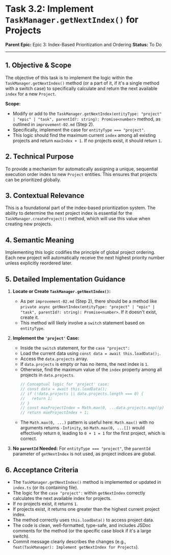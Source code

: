 # Task 3.2: Implement `TaskManager.getNextIndex()` for Projects

**Parent Epic:** Epic 3: Index-Based Prioritization and Ordering
**Status:** To Do

---

## 1. Objective & Scope

The objective of this task is to implement the logic within the `TaskManager.getNextIndex()` method (or a part of it, if it's a single method with a switch case) to specifically calculate and return the next available `index` for a new `Project`.

**Scope:**

- Modify or add to the `TaskManager.getNextIndex(entityType: "project" | "epic" | "task", parentId?: string): Promise<number>` method, as outlined in `improvement-02.md` (Step 2).
- Specifically, implement the case for `entityType === "project"`.
- This logic should find the maximum current `index` among all existing projects and return `maxIndex + 1`. If no projects exist, it should return `1`.

## 2. Technical Purpose

To provide a mechanism for automatically assigning a unique, sequential execution order index to new `Project` entities. This ensures that projects can be prioritized globally.

## 3. Contextual Relevance

This is a foundational part of the index-based prioritization system. The ability to determine the next project index is essential for the `TaskManager.createProject()` method, which will use this value when creating new projects.

## 4. Semantic Meaning

Implementing this logic codifies the principle of global project ordering. Each new project will automatically receive the next highest priority number unless explicitly reordered later.

## 5. Detailed Implementation Guidance

1.  **Locate or Create `TaskManager.getNextIndex()`:**

    - As per `improvement-02.md` (Step 2), there should be a method like `private async getNextIndex(entityType: "project" | "epic" | "task", parentId?: string): Promise<number>`. If it doesn't exist, create it.
    - This method will likely involve a `switch` statement based on `entityType`.

2.  **Implement the `'project'` Case:**

    - Inside the `switch` statement, for the `case "project":`
    - Load the current data using `const data = await this.loadData();`.
    - Access the `data.projects` array.
    - If `data.projects` is empty or has no items, the next index is `1`.
    - Otherwise, find the maximum value of the `index` property among all projects in `data.projects`.
      ```typescript
      // Conceptual logic for 'project' case:
      // const data = await this.loadData();
      // if (!data.projects || data.projects.length === 0) {
      //   return 1;
      // }
      // const maxProjectIndex = Math.max(0, ...data.projects.map((p) => p.index));
      // return maxProjectIndex + 1;
      ```
    - The `Math.max(0, ...)` pattern is useful here: `Math.max()` with no arguments returns `-Infinity`, so `Math.max(0, ...[])` would effectively return `0`, leading to `0 + 1 = 1` for the first project, which is correct.

3.  **No `parentId` Needed:** For `entityType === "project"`, the `parentId` parameter of `getNextIndex` is not used, as project indices are global.

## 6. Acceptance Criteria

- The `TaskManager.getNextIndex()` method is implemented or updated in `index.ts` (or its containing file).
- The logic for the `case "project":` within `getNextIndex` correctly calculates the next available index for projects.
- If no projects exist, it returns `1`.
- If projects exist, it returns one greater than the highest current project index.
- The method correctly uses `this.loadData()` to access project data.
- The code is clean, well-formatted, type-safe, and includes JSDoc comments for the method (or the specific case block if it's a large switch).
- Commit message clearly describes the changes (e.g., `feat(TaskManager): Implement getNextIndex for Projects`).
